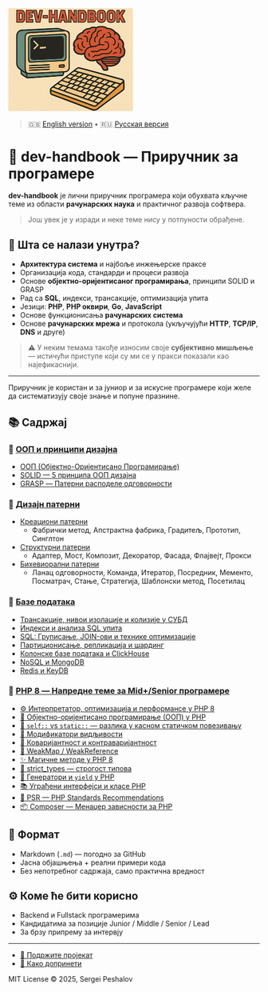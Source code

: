 <img src="https://raw.githubusercontent.com/desfpc/dev-handbook/master/logo.png" alt="dev-handbook" width="250">

> 🇬🇧 [English version](README.md) • 🇷🇺 [Русская версия](README.ru.md)

# 🧠 dev-handbook — Приручник за програмере

**dev-handbook** је лични приручник програмера који обухвата кључне теме из области **рачунарских наука** и практичног развоја софтвера.
> Још увек је у изради и неке теме нису у потпуности обрађене.

## 🧩 Шта се налази унутра?

- **Архитектура система** и најбоље инжењерске праксе
- Организација кода, стандарди и процеси развоја
- Основе **објектно-оријентисаног програмирања**, принципи SOLID и GRASP
- Рад са **SQL**, индекси, трансакције, оптимизација упита
- Језици: **PHP**, **PHP оквири**, **Go**, **JavaScript**
- Основе функционисања **рачунарских система**
- Основе **рачунарских мрежа** и протокола (укључујући **HTTP**, **TCP/IP**, **DNS** и друге)

> ⚠️ У неким темама такође износим своје **субјективно мишљење** — истичући приступе који су ми се у пракси показали као најефикаснији.

---

Приручник је користан и за јуниор и за искусне програмере који желе да систематизују своје знање и попуне празнине.

## 📚 Садржај

### 🧠 [ООП и принципи дизајна](sr.oop.md#-ооп-и-принципи-дизајна)
- [ООП (Објектно-Оријентисано Програмирање)](sr.oop.md#-ооп-објектно-оријентисано-програмирање)
- [SOLID — 5 принципа ООП дизајна](sr.oop.md#-solid--5-принципа-ооп-дизајна)
- [GRASP — Патерни расподеле одговорности](sr.oop.md#-grasp--патерни-расподеле-одговорности)

### 🎯 [Дизајн патерни](sr.oop.md#-дизајн-патерни)
- [Креациони патерни](sr.oop.md#-креациони-патерни)
  - Фабрички метод, Апстрактна фабрика, Градитељ, Прототип, Синглтон
- [Структурни патерни](sr.oop.md#-структурни-патерни)
  - Адаптер, Мост, Композит, Декоратор, Фасада, Флајвејт, Прокси
- [Бихевиорални патерни](sr.oop.md#-бихевиорални-патерни-дизајна)
  - Ланац одговорности, Команда, Итератор, Посредник, Мементо, Посматрач, Стање, Стратегија, Шаблонски метод, Посетилац

### 💾 [Базе података](sr.db.md#-базе-података)
- [Трансакције, нивои изолације и колизије у СУБД](sr.db.md#-трансакције-нивои-изолације-и-колизије-у-субд)
- [Индекси и анализа SQL упита](sr.db.md#-индекси-и-анализа-sql-упита-explain)
- [SQL: Груписање, JOIN-ови и технике оптимизације](sr.db.md#-sql-груписање-joinови-и-технике-оптимизације-сложених-упита)
- [Партиционисање, репликација и шардинг](sr.db.md#-партиционисање-репликација-и-шардинг-у-субд)
- [Колонске базе података и ClickHouse](sr.db.md#-колонске-базе-података-и-clickhouse)
- [NoSQL и MongoDB](sr.db.md#увод-у-nosql-и-mongodb)
- [Redis и KeyDB](sr.db.md#-redis-и-keydb-основе-архитектура-и-предности)

### 🐘 [PHP 8 — Напредне теме за Mid+/Senior програмере](#-php-8--напредне-теме-за-midsenior-програмере)
- [⚙️ Интерпретатор, оптимизација и перформансе у PHP 8](#-интерпретатор-оптимизација-и-перформансе-у-php-8)
- [🧱 Објектно-оријентисано програмирање (ООП) у PHP](#-објектно-оријентисано-програмирање-ооп-у-php)
- [🧭 `self::` vs `static::` — разлика у касном статичком повезивању](#-self-vs-static--разлика-у-касном-статичком-повезивању)
- [🔐 Модификатори видљивости](#-модификатори-видљивости)
- [🧬 Коваријантност и контраваријантност](#-коваријантност-и-контраваријантност)
- [🧠 WeakMap / WeakReference](#-weakmap--weakreference)
- [✨ Магичне методе у PHP 8](#-магичне-методе-у-php-8)
- [🚫 strict_types — строгост типова](#-strict_types--строгост-типова)
- [🔁 Генератори и `yield` у PHP](#-генератори-и-yield-у-php)
- [📚 Уграђени интерфејси и класе PHP](#-уграђени-интерфејси-и-класе-php)
- [📐 PSR — PHP Standards Recommendations](#-psr--php-standards-recommendations)
- [📦 Composer — Менаџер зависности за PHP](#-composer--менаџер-зависности-за-php)

## 📎 Формат

- Markdown (`.md`) — погодно за GitHub
- Јасна објашњења + реални примери кода
- Без непотребног садржаја, само практична вредност

## ⚙ Коме ће бити корисно

- Backend и Fullstack програмерима
- Кандидатима за позиције Junior / Middle / Senior / Lead
- За брзу припрему за интервју

---

- [🙏 Подржите пројекат](support.us.md)
- [🤝 Како допринети](CONTRIBUTING.sr.md)

MIT License © 2025, Sergei Peshalov
